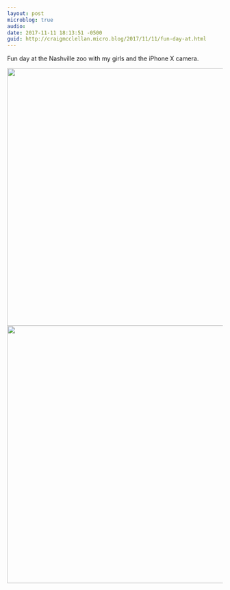 ```yaml
---
layout: post
microblog: true
audio: 
date: 2017-11-11 18:13:51 -0500
guid: http://craigmcclellan.micro.blog/2017/11/11/fun-day-at.html
---
```

Fun day at the Nashville zoo with my girls and the iPhone X camera.

<img src="http://craigmcclellan.com/uploads/2017/d51aa74aa6.jpg" width="600" height="600" /><img src="http://craigmcclellan.com/uploads/2017/c7def0474b.jpg" width="599" height="600" />
